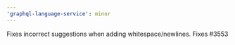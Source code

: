 ```yaml
---
'graphql-language-service': minor
---
```


Fixes incorrect suggestions when adding whitespace/newlines. Fixes #3553
